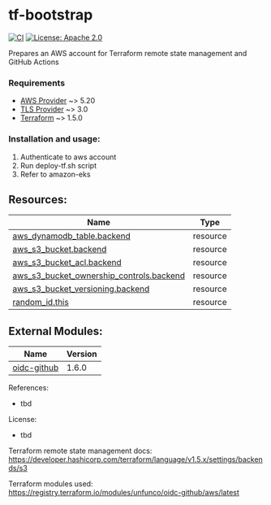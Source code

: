 # tf-bootstrap

[![CI](https://github.com/chadwickcloudservices/tf-bootstrap/actions/workflows/terraform.yml/badge.svg)](https://github.com/unfunco/terraform-aws-oidc-github/actions/workflows/ci.yaml)
[![License: Apache 2.0](https://img.shields.io/badge/License-Apache_2.0-purple.svg)](https://opensource.org/licenses/Apache-2.0)

Prepares an AWS account for Terraform remote state management and GitHub Actions

### Requirements
- [AWS Provider] ~> 5.20
- [TLS Provider] ~> 3.0
- [Terraform] ~> 1.5.0

### Installation and usage:
1. Authenticate to aws account
2. Run deploy-tf.sh script
3. Refer to amazon-eks 

## Resources:

| Name                                                                                                                                                 | Type        |
| ---------------------------------------------------------------------------------------------------------------------------------------------------- | ----------- |
| [aws_dynamodb_table.backend](https://registry.terraform.io/providers/hashicorp/aws/latest/docs/resources/dynamodb_table)                             | resource    |
| [aws_s3_bucket.backend](https://registry.terraform.io/providers/hashicorp/aws/latest/docs/resources/s3_bucket)                                       | resource    |
| [aws_s3_bucket_acl.backend](https://registry.terraform.io/providers/hashicorp/aws/latest/docs/resources/s3_bucket_acl)                               | resource    |
| [aws_s3_bucket_ownership_controls.backend](https://registry.terraform.io/providers/hashicorp/aws/latest/docs/resources/s3_bucket_ownership_controls) | resource    |
| [aws_s3_bucket_versioning.backend](https://registry.terraform.io/providers/hashicorp/aws/latest/docs/resources/s3_bucket_versioning)                 | resource    |
| [random_id.this](https://registry.terraform.io/providers/hashicorp/random/latest/docs/resources/id)                                                  | resource    |

## External Modules:

| Name | Version |
| ------------------------------------------------------------------------------------|-------|
| [oidc-github](https://registry.terraform.io/modules/unfunco/oidc-github/aws/latest) | 1.6.0 |




References:
 - tbd

License:
 - tbd


Terraform remote state management docs: https://developer.hashicorp.com/terraform/language/v1.5.x/settings/backends/s3

Terraform modules used: https://registry.terraform.io/modules/unfunco/oidc-github/aws/latest



[aws provider]: https://registry.terraform.io/providers/hashicorp/aws/latest/docs
[terraform]: https://www.terraform.io
[tls provider]: https://registry.terraform.io/providers/hashicorp/tls/latest/docs
